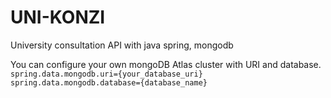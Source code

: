 # UNI-KONZI
University consultation API with java spring, mongodb

You can configure your own mongoDB Atlas cluster with URI and database.\
`spring.data.mongodb.uri={your_database_uri}`\
`spring.data.mongodb.database={database_name}` 
